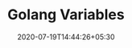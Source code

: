 ---
title: "Golang Variables"
date: 2020-07-19T14:44:26+05:30
tags: [golang, variables]
draft: false
toc: true
categories: [Golang]

---